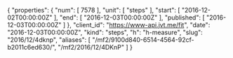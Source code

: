 {
  "properties": {
    "num": [
      7578
    ],
    "unit": [
      "steps"
    ],
    "start": [
      "2016-12-02T00:00:00Z"
    ],
    "end": [
      "2016-12-03T00:00:00Z"
    ],
    "published": [
      "2016-12-03T00:00:00Z"
    ]
  },
  "client_id": "https://www-api.jvt.me/fit",
  "date": "2016-12-03T00:00:00Z",
  "kind": "steps",
  "h": "h-measure",
  "slug": "2016/12/4dknp",
  "aliases": [
    "/mf2/9100d840-6514-4564-92cf-b2011c6ed630/",
    "/mf2/2016/12/4DKnP"
  ]
}
